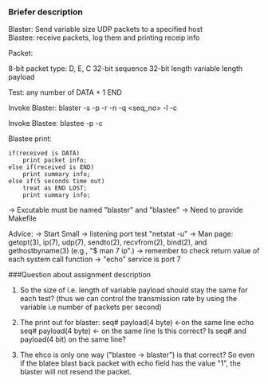 ### Briefer description

Blaster: Send variable size UDP packets to a specified host  
Blastee: receive packets, log them and printing receip info

Packet:

8-bit packet type: D, E, C
32-bit sequence
32-bit length
variable length payload

Test:
any number of DATA + 1 END

Invoke Blaster:
blaster -s <hostname> -p <port> -r <rate> -n <num> -q <seq_no> -l <length> -c <echo>

Invoke Blastee:
blastee -p <port> -c <echo>

Blastee print:
```
if(received is DATA)
	print packet info;
else if(received is END)
	print summary info;
else if(5 seconds time out)
	treat as END LOST;
	print summary info;
```
-> Excutable must be named "blaster" and "blastee"
-> Need to provide Makefile

Advice:
-> Start Small
-> listening port test "netstat -u"
-> Man page: getopt(3), ip(7), udp(7), sendto(2), recvfrom(2), bind(2), and gethostbyname(3) (e.g., "$ man 7 ip".)
-> remember to check return value of each system call function
-> "echo" service is port 7


###Question about assignment description
1. So the size of <length> i.e. length of variable payload should stay the same for each test? (thus we can control the transmission rate by using the variable <rate> i.e number of packets per second)

2. The print out for blaster:
seq# payload(4 byte) <-on the same line
echo seq# payload(4 byte) <- on the same line
Is this correct? Is seq# and payload(4 bit) on the same line?

3. The ehco is only one way ("blastee -> blaster") is that correct? So even if the blatee blast back packet with echo field has the value "1", the blaster will not resend the packet.
